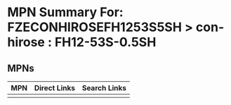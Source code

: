 



# MPN Summary For: FZECONHIROSEFH1253S5SH > con-hirose : FH12-53S-0.5SH

## MPNs
  

|MPN|Direct Links|Search Links|
| :--- | :--- | :--- |
||||
